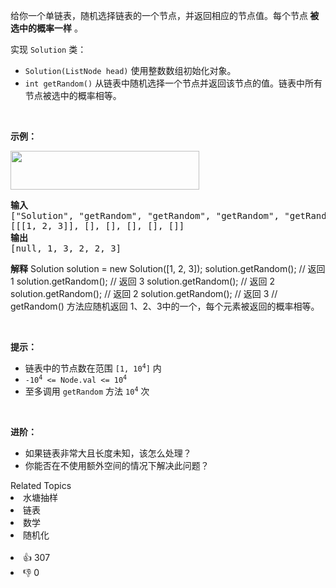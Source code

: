 <p>给你一个单链表，随机选择链表的一个节点，并返回相应的节点值。每个节点<strong> 被选中的概率一样</strong> 。</p>

<p>实现 <code>Solution</code> 类：</p>

<ul> 
 <li><code>Solution(ListNode head)</code> 使用整数数组初始化对象。</li> 
 <li><code>int getRandom()</code> 从链表中随机选择一个节点并返回该节点的值。链表中所有节点被选中的概率相等。</li> 
</ul>

<p>&nbsp;</p>

<p><strong>示例：</strong></p> 
<img alt="" src="https://assets.leetcode.com/uploads/2021/03/16/getrand-linked-list.jpg" style="width: 302px; height: 62px;" /> 
<pre>
<strong>输入</strong>
["Solution", "getRandom", "getRandom", "getRandom", "getRandom", "getRandom"]
[[[1, 2, 3]], [], [], [], [], []]
<strong>输出</strong>
[null, 1, 3, 2, 2, 3]
</pre>

<strong>解释</strong>
Solution solution = new Solution([1, 2, 3]);
solution.getRandom(); // 返回 1
solution.getRandom(); // 返回 3
solution.getRandom(); // 返回 2
solution.getRandom(); // 返回 2
solution.getRandom(); // 返回 3
// getRandom() 方法应随机返回 1、2、3中的一个，每个元素被返回的概率相等。</pre>

<p>&nbsp;</p>

<p><strong>提示：</strong></p>

<ul> 
 <li>链表中的节点数在范围 <code>[1, 10<sup>4</sup>]</code> 内</li> 
 <li><code>-10<sup>4</sup> &lt;= Node.val &lt;= 10<sup>4</sup></code></li> 
 <li>至多调用&nbsp;<code>getRandom</code> 方法 <code>10<sup>4</sup></code> 次</li> 
</ul>

<p>&nbsp;</p>

<p><strong>进阶：</strong></p>

<ul> 
 <li>如果链表非常大且长度未知，该怎么处理？</li> 
 <li>你能否在不使用额外空间的情况下解决此问题？</li> 
</ul>

<div><div>Related Topics</div><div><li>水塘抽样</li><li>链表</li><li>数学</li><li>随机化</li></div></div><br><div><li>👍 307</li><li>👎 0</li></div>